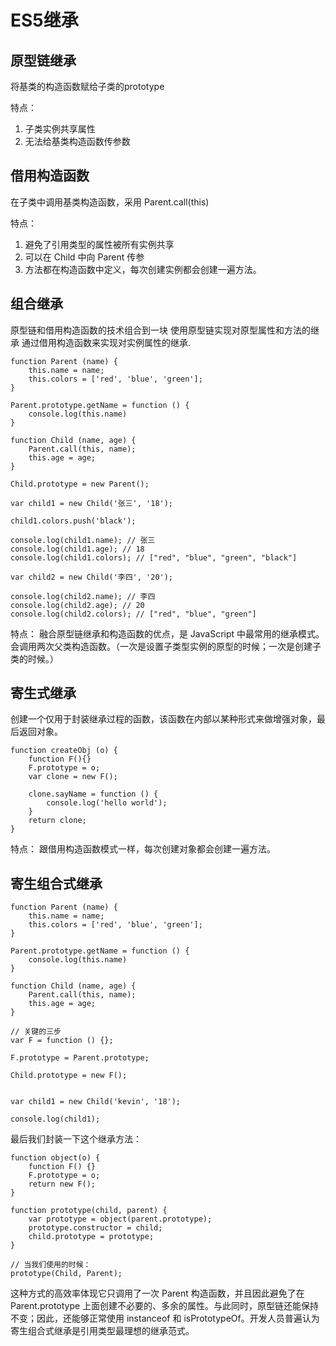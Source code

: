 # ES5继承
## 原型链继承
将基类的构造函数赋给子类的prototype

特点：
1. 子类实例共享属性
2. 无法给基类构造函数传参数

## 借用构造函数
在子类中调用基类构造函数，采用 Parent.call(this)

特点：
1. 避免了引用类型的属性被所有实例共享
2. 可以在 Child 中向 Parent 传参
3. 方法都在构造函数中定义，每次创建实例都会创建一遍方法。

## 组合继承
原型链和借用构造函数的技术组合到一块
使用原型链实现对原型属性和方法的继承
通过借用构造函数来实现对实例属性的继承.
```
function Parent (name) {
    this.name = name;
    this.colors = ['red', 'blue', 'green'];
}

Parent.prototype.getName = function () {
    console.log(this.name)
}

function Child (name, age) {
    Parent.call(this, name);
    this.age = age;
}

Child.prototype = new Parent();

var child1 = new Child('张三', '18');

child1.colors.push('black');

console.log(child1.name); // 张三
console.log(child1.age); // 18
console.log(child1.colors); // ["red", "blue", "green", "black"]

var child2 = new Child('李四', '20');

console.log(child2.name); // 李四
console.log(child2.age); // 20
console.log(child2.colors); // ["red", "blue", "green"]
```

特点：
融合原型链继承和构造函数的优点，是 JavaScript 中最常用的继承模式。
会调用两次父类构造函数。（一次是设置子类型实例的原型的时候；一次是创建子类的时候。）

## 寄生式继承
创建一个仅用于封装继承过程的函数，该函数在内部以某种形式来做增强对象，最后返回对象。
```
function createObj (o) {
    function F(){}
    F.prototype = o;
    var clone = new F();

    clone.sayName = function () {
        console.log('hello world');
    }
    return clone;
}
```
特点：
跟借用构造函数模式一样，每次创建对象都会创建一遍方法。

## 寄生组合式继承
```
function Parent (name) {
    this.name = name;
    this.colors = ['red', 'blue', 'green'];
}

Parent.prototype.getName = function () {
    console.log(this.name)
}

function Child (name, age) {
    Parent.call(this, name);
    this.age = age;
}

// 关键的三步
var F = function () {};

F.prototype = Parent.prototype;

Child.prototype = new F();


var child1 = new Child('kevin', '18');

console.log(child1);
```

最后我们封装一下这个继承方法：
```
function object(o) {
    function F() {}
    F.prototype = o;
    return new F();
}

function prototype(child, parent) {
    var prototype = object(parent.prototype);
    prototype.constructor = child;
    child.prototype = prototype;
}

// 当我们使用的时候：
prototype(Child, Parent);
```

这种方式的高效率体现它只调用了一次 Parent 构造函数，并且因此避免了在 Parent.prototype 上面创建不必要的、多余的属性。与此同时，原型链还能保持不变；因此，还能够正常使用 instanceof 和 isPrototypeOf。开发人员普遍认为寄生组合式继承是引用类型最理想的继承范式。
